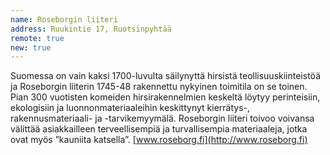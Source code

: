 ```yaml
---
name: Roseborgin liiteri
address: Ruukintie 17, Ruotsinpyhtää
remote: true
new: true
---
```

Suomessa on vain kaksi 1700-luvulta säilynyttä hirsistä teollisuuskiinteistöä ja Roseborgin liiterin 1745-48 rakennettu 
nykyinen toimitila on se toinen. Pian 300 vuotisten komeiden hirsirakennelmien keskeltä löytyy perinteisiin, ekologisiin 
ja luonnonmateriaaleihin keskittynyt kierrätys-, rakennusmateriaali- ja -tarvikemyymälä. Roseborgin liiteri toivoo 
voivansa välittää asiakkailleen terveellisempiä ja turvallisempia materiaaleja, jotka ovat myös ”kauniita katsella”.
[www.roseborg.fi](http://www.roseborg.fi)
